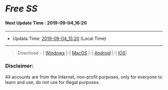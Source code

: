 
# *Free SS*

#### Next Update Time : 2019-09-04_16:20

---
* Updata Time: [2019-09-04_15:20](https://github.com/Geek-007/free-SS/blob/master/2019-09-04_15:20_FreeSS.txt) (Local Time)
---

> Download - | [Windows](https://github.com/shadowsocks/shadowsocks-windows/releases) |-| [MacOS](https://github.com/shadowsocks/shadowsocks-iOS/releases) |-| [Android](https://github.com/shadowsocks/shadowsocks-android/releases) |-| [IOS](https://itunes.apple.com/us/)|

### Disclaimer:
All accounts are from the Internet, non-profit purposes, only for everyone to learn and use, do not use for illegal purposes.
<br>
